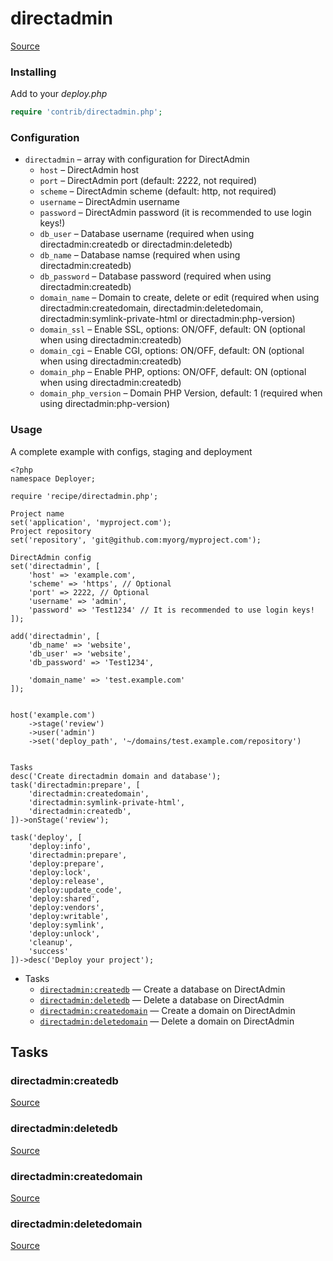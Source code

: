 <!-- DO NOT EDIT THIS FILE! -->
<!-- Instead edit contrib/directadmin.php -->
<!-- Then run bin/docgen -->

# directadmin

[Source](/contrib/directadmin.php)


### Installing

Add to your _deploy.php_

```php
require 'contrib/directadmin.php';
```

### Configuration
- `directadmin` – array with configuration for DirectAdmin
    - `host` – DirectAdmin host
    - `port` – DirectAdmin port (default: 2222, not required)
    - `scheme` – DirectAdmin scheme (default: http, not required)
    - `username` – DirectAdmin username
    - `password` – DirectAdmin password (it is recommended to use login keys!)
    - `db_user` – Database username (required when using directadmin:createdb or directadmin:deletedb)
    - `db_name` – Database namse (required when using directadmin:createdb)
    - `db_password` – Database password (required when using directadmin:createdb)
    - `domain_name` – Domain to create, delete or edit (required when using directadmin:createdomain, directadmin:deletedomain, directadmin:symlink-private-html or directadmin:php-version)
    - `domain_ssl` – Enable SSL, options: ON/OFF, default: ON (optional when using directadmin:createdb)
    - `domain_cgi` – Enable CGI, options: ON/OFF, default: ON (optional when using directadmin:createdb)
    - `domain_php` – Enable PHP, options: ON/OFF, default: ON (optional when using directadmin:createdb)
    - `domain_php_version` – Domain PHP Version, default: 1 (required when using directadmin:php-version)

### Usage

A complete example with configs, staging and deployment

```
<?php
namespace Deployer;

require 'recipe/directadmin.php';

Project name
set('application', 'myproject.com');
Project repository
set('repository', 'git@github.com:myorg/myproject.com');

DirectAdmin config
set('directadmin', [
    'host' => 'example.com',
    'scheme' => 'https', // Optional
    'port' => 2222, // Optional
    'username' => 'admin',
    'password' => 'Test1234' // It is recommended to use login keys!
]);

add('directadmin', [
    'db_name' => 'website',
    'db_user' => 'website',
    'db_password' => 'Test1234',

    'domain_name' => 'test.example.com'
]);


host('example.com')
    ->stage('review')
    ->user('admin')
    ->set('deploy_path', '~/domains/test.example.com/repository')


Tasks
desc('Create directadmin domain and database');
task('directadmin:prepare', [
    'directadmin:createdomain',
    'directadmin:symlink-private-html',
    'directadmin:createdb',
])->onStage('review');

task('deploy', [
    'deploy:info',
    'directadmin:prepare',
    'deploy:prepare',
    'deploy:lock',
    'deploy:release',
    'deploy:update_code',
    'deploy:shared',
    'deploy:vendors',
    'deploy:writable',
    'deploy:symlink',
    'deploy:unlock',
    'cleanup',
    'success'
])->desc('Deploy your project');
```



* Tasks
  * [`directadmin:createdb`](#directadmincreatedb) — Create a database on DirectAdmin
  * [`directadmin:deletedb`](#directadmindeletedb) — Delete a database on DirectAdmin
  * [`directadmin:createdomain`](#directadmincreatedomain) — Create a domain on DirectAdmin
  * [`directadmin:deletedomain`](#directadmindeletedomain) — Delete a domain on DirectAdmin


## Tasks
### directadmin:createdb
[Source](https://github.com/deployphp/deployer/search?q=directadmin%3Acreatedb+in%3Afile+language%3Aphp+path%3Acontrib+filename%3Adirectadmin.php)



### directadmin:deletedb
[Source](https://github.com/deployphp/deployer/search?q=directadmin%3Adeletedb+in%3Afile+language%3Aphp+path%3Acontrib+filename%3Adirectadmin.php)



### directadmin:createdomain
[Source](https://github.com/deployphp/deployer/search?q=directadmin%3Acreatedomain+in%3Afile+language%3Aphp+path%3Acontrib+filename%3Adirectadmin.php)



### directadmin:deletedomain
[Source](https://github.com/deployphp/deployer/search?q=directadmin%3Adeletedomain+in%3Afile+language%3Aphp+path%3Acontrib+filename%3Adirectadmin.php)



